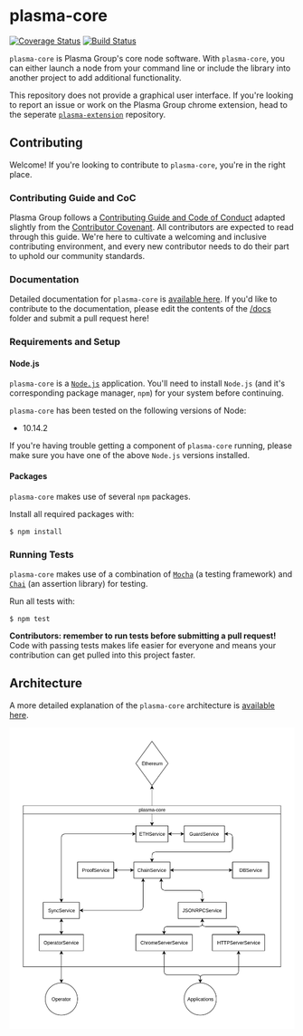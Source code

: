 # plasma-core
[![Coverage Status](https://coveralls.io/repos/github/plasma-group/plasma-core/badge.svg?branch=master)](https://coveralls.io/github/plasma-group/plasma-core?branch=master) [![Build Status](https://travis-ci.org/plasma-group/plasma-core.svg?branch=master)](https://travis-ci.org/plasma-group/plasma-core)

`plasma-core` is Plasma Group's core node software. With `plasma-core`, you can either launch a node from your command line or include the library into another project to add additional functionality. 

This repository does not provide a graphical user interface. If you're looking to report an issue or work on the Plasma Group chrome extension, head to the seperate [`plasma-extension`](https://github.com/plasma-group/plasma-extension) repository.

## Contributing
Welcome! If you're looking to contribute to `plasma-core`, you're in the right place.

### Contributing Guide and CoC
Plasma Group follows a [Contributing Guide and Code of Conduct](https://github.com/plasma-group/plasma-core/blob/master/.github/CONTRIBUTING.md) adapted slightly from the [Contributor Covenant](https://www.contributor-covenant.org/version/1/4/code-of-conduct.html). All contributors are expected to read through this guide. We're here to cultivate a welcoming and inclusive contributing environment, and every new contributor needs to do their part to uphold our community standards.

### Documentation
Detailed documentation for `plasma-core` is [available here](https://plasma-core.readthedocs.io/en/latest/). If you'd like to contribute to the documentation, please edit the contents of the [/docs](/docs) folder and submit a pull request here!

### Requirements and Setup
#### Node.js
`plasma-core` is a [`Node.js`](https://nodejs.org/en/) application. You'll need to install `Node.js` (and it's corresponding package manager, `npm`) for your system before continuing.

`plasma-core` has been tested on the following versions of Node:

- 10.14.2

If you're having trouble getting a component of `plasma-core` running, please make sure you have one of the above `Node.js` versions installed.

#### Packages
`plasma-core` makes use of several `npm` packages.

Install all required packages with:

```
$ npm install
```

### Running Tests
`plasma-core` makes use of a combination of [`Mocha`](https://mochajs.org/) (a testing framework) and [`Chai`](https://www.chaijs.com/) (an assertion library) for testing.

Run all tests with:

```
$ npm test
```

**Contributors: remember to run tests before submitting a pull request!** Code with passing tests makes life easier for everyone and means your contribution can get pulled into this project faster.

## Architecture

A more detailed explanation of the `plasma-core` architecture is [available here](https://plasma-core.readthedocs.io/en/latest/architecture.html).

![Architecture Diagram](docs/_static/images/architecture/architecture.png)
